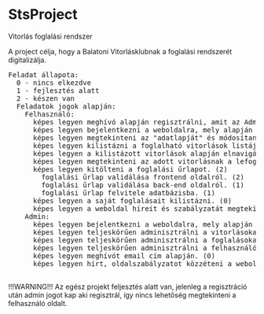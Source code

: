 # StsProject
Vitorlás foglalási rendszer

A project célja, hogy a Balatoni Vitorlásklubnak a foglalási rendszerét digitalizálja.
<pre>
Feladat állapota:
  0 - nincs elkezdve
  1 - fejlesztés alatt
  2 - készen van
  Feladatok jogok alapján:
    Felhasználó:
      képes legyen meghívó alapján regisztrálni, amit az Admin küldhet ki emailcím alapján. (0)
      képes legyen bejelentkezni a weboldalra, mely alapján azonosítani lehet. (2)
      képes legyen megtekinteni az "adatlapját" és módosítani az adatait. (0)
      képes legyen kilistázni a foglalható vitorlások listáját. (2)
      képes legyen a kilistázott vitorlások alapján elnavigálni a foglalási weboldalra. (2)
      képes legyen megtekinteni az adott vitorlásnak a lefoglalt időpontjait. (2)
      képes legyen kitölteni a foglalási űrlapot. (2)
        foglalási űrlap validálása frontend oldalról. (2)
        foglalási űrlap validálása back-end oldalról. (1)
        foglalási űrlap felvitele adatbázisba. (1)
      képes legyen a saját foglalásait kilistázni. (0)
      képes legyen a weboldal híreit és szabályzatát megtekinteni. (2)
    Admin:
      képes legyen bejelentkezni a weboldalra, mely alapján azonosítani lehet. (2)
      képes legyen teljeskörűen adminisztrálni a vitorlásokat. (1) vitorlások kapacitását nem tudja még módosítani.
      képes legyen teljeskörűen adminisztrálni a foglalásokat. (0)
      képes legyen teljeskörűen adminisztrálni a felhasználókat. (0)
      képes legyen meghívót email cím alapján. (0)
      képes legyen hírt, oldalszabályzatot közzéteni a weboldalon, melyet tud törölni. (2)
 </pre>    
!!!WARNING!!!
Az egész projekt feljesztés alatt van, jelenleg a regisztráció után admin jogot kap aki regisztrál, így nincs lehetőség megtekinteni a felhasználó oldalt.

